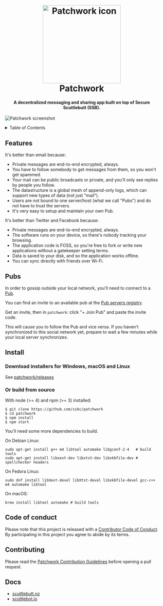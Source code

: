 <h1 align="center">
  <img
    alt="Patchwork icon"
    src="https://github.com/ssbc/patchwork/blob/0465f406357cec9cdb8d821f68758d7ab8ef41cf/assets/icon.png"
    width="256"
    height="256"
  />
  <br />
  Patchwork
</h1>

<h4 align="center">
  A decentralized messaging and sharing app built on top of Secure Scuttlebutt (SSB).
</h4>

![Patchwork screenshot](screenshot.jpg)

<details>
  <summary>Table of Contents</summary>
  <li><a href="#features">Features</a></li>
  <li><a href="#pubs">Pubs</a></li>
  <li><a href="#install">Install</a></li>
  <li><a href="#docs">Docs</a></li>
</details>

## Features

It's better than email because:

 - Private messages are end-to-end encrypted, always.
 - You have to follow somebody to get messages from them, so you won't get spammed.
 - Your mail can be public broadcasts or private, and you'll only see replies by people you follow.
 - The datastructure is a global mesh of append-only logs, which can support new types of data (not just "mail").
 - Users are not bound to one server/host (what we call "Pubs") and do not have to trust the servers.
 - It's very easy to setup and maintain your own Pub.

It's better than Twitter and Facebook because:

 - Private messages are end-to-end encrypted, always.
 - The software runs on your device, so there's nobody tracking your browsing.
 - The application code is FOSS, so you're free to fork or write new applications without a gatekeeper setting terms.
 - Data is saved to your disk, and so the application works offline.
 - You can sync directly with friends over Wi-Fi.

## Pubs

In order to gossip outside your local network, you'll need to connect to a [Pub](https://www.scuttlebutt.nz/concepts/pub.html).

You can find an invite to an available pub at the [Pub servers registry](https://github.com/ssbc/scuttlebot/wiki/Pub-Servers).

Get an invite, then in `patchwork`: click "+ Join Pub" and paste the invite code.

This will cause you to follow the Pub and vice versa. If you haven't synchronized to this social network yet, prepare to wait a few minutes while your local server synchronizes.

## Install

### Download installers for Windows, macOS and Linux

See [patchwork/releases](https://github.com/ssbc/patchwork/releases)

### Or build from source

With node (>= 4) and npm (>= 3) installed:

```shell
$ git clone https://github.com/ssbc/patchwork
$ cd patchwork
$ npm install
$ npm start
```

You'll need some more dependencies to build.

On Debian Linux:

```shell
sudo apt-get install g++ m4 libtool automake libgconf-2-4   # build tools
sudo apt-get install libxext-dev libxtst-dev libxkbfile-dev # spellchecker headers
```

On Fedora Linux:

```shell
sudo dnf install libXext-devel libXtst-devel libxkbfile-devel gcc-c++ m4 automake libtool
```

On macOS:

```shell
brew install libtool automake # build tools
```

## Code of conduct

Please note that this project is released with a [Contributor Code of Conduct](code-of-conduct.md). By participating in this project you agree to abide by its terms.

## Contributing

Please read the [Patchwork Contribution Guidelines](contributing.md) before opening a pull request.

## Docs

- [scuttlebutt.nz](https://www.scuttlebutt.nz)
- [scuttlebot.io](https://scuttlebot.io)
